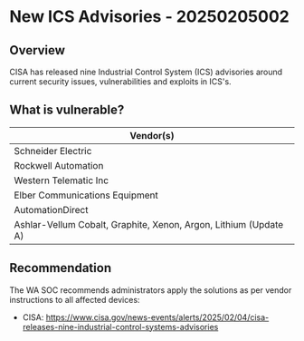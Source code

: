 # New ICS Advisories - 20250205002

## Overview

CISA has released nine Industrial Control System (ICS) advisories around current security issues, vulnerabilities and exploits in ICS's.

## What is vulnerable?

| Vendor(s)                                                        |
| ---------------------------------------------------------------- |
| Schneider Electric                                               |
| Rockwell Automation                                              |
| Western Telematic Inc                                            |
| Elber Communications Equipment                                   |
| AutomationDirect                                                 |
| Ashlar-Vellum Cobalt, Graphite, Xenon, Argon, Lithium (Update A) |

## Recommendation

The WA SOC recommends administrators apply the solutions as per vendor instructions to all affected devices:

- CISA: <https://www.cisa.gov/news-events/alerts/2025/02/04/cisa-releases-nine-industrial-control-systems-advisories>
